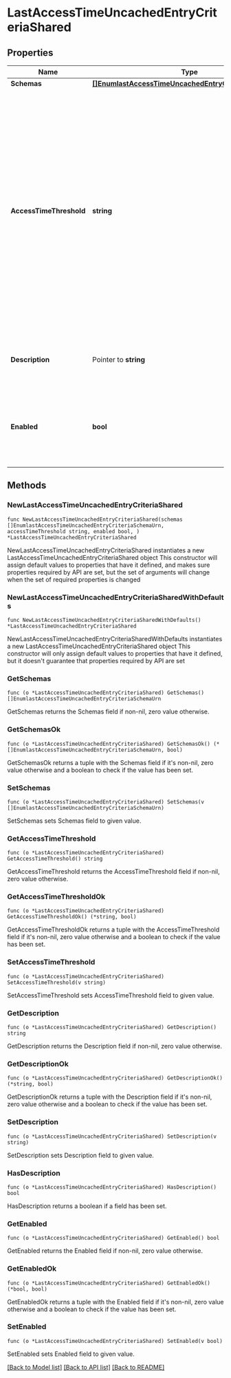 # LastAccessTimeUncachedEntryCriteriaShared

## Properties

Name | Type | Description | Notes
------------ | ------------- | ------------- | -------------
**Schemas** | [**[]EnumlastAccessTimeUncachedEntryCriteriaSchemaUrn**](EnumlastAccessTimeUncachedEntryCriteriaSchemaUrn.md) |  | 
**AccessTimeThreshold** | **string** | Specifies the maximum length of time that has passed since an entry was last accessed that it should still be included in the id2entry database. Entries that have not been accessed in more than this length of time may be written into the uncached-id2entry database. | 
**Description** | Pointer to **string** | A description for this Uncached Entry Criteria | [optional] 
**Enabled** | **bool** | Indicates whether this Uncached Entry Criteria is enabled for use in the server. | 

## Methods

### NewLastAccessTimeUncachedEntryCriteriaShared

`func NewLastAccessTimeUncachedEntryCriteriaShared(schemas []EnumlastAccessTimeUncachedEntryCriteriaSchemaUrn, accessTimeThreshold string, enabled bool, ) *LastAccessTimeUncachedEntryCriteriaShared`

NewLastAccessTimeUncachedEntryCriteriaShared instantiates a new LastAccessTimeUncachedEntryCriteriaShared object
This constructor will assign default values to properties that have it defined,
and makes sure properties required by API are set, but the set of arguments
will change when the set of required properties is changed

### NewLastAccessTimeUncachedEntryCriteriaSharedWithDefaults

`func NewLastAccessTimeUncachedEntryCriteriaSharedWithDefaults() *LastAccessTimeUncachedEntryCriteriaShared`

NewLastAccessTimeUncachedEntryCriteriaSharedWithDefaults instantiates a new LastAccessTimeUncachedEntryCriteriaShared object
This constructor will only assign default values to properties that have it defined,
but it doesn't guarantee that properties required by API are set

### GetSchemas

`func (o *LastAccessTimeUncachedEntryCriteriaShared) GetSchemas() []EnumlastAccessTimeUncachedEntryCriteriaSchemaUrn`

GetSchemas returns the Schemas field if non-nil, zero value otherwise.

### GetSchemasOk

`func (o *LastAccessTimeUncachedEntryCriteriaShared) GetSchemasOk() (*[]EnumlastAccessTimeUncachedEntryCriteriaSchemaUrn, bool)`

GetSchemasOk returns a tuple with the Schemas field if it's non-nil, zero value otherwise
and a boolean to check if the value has been set.

### SetSchemas

`func (o *LastAccessTimeUncachedEntryCriteriaShared) SetSchemas(v []EnumlastAccessTimeUncachedEntryCriteriaSchemaUrn)`

SetSchemas sets Schemas field to given value.


### GetAccessTimeThreshold

`func (o *LastAccessTimeUncachedEntryCriteriaShared) GetAccessTimeThreshold() string`

GetAccessTimeThreshold returns the AccessTimeThreshold field if non-nil, zero value otherwise.

### GetAccessTimeThresholdOk

`func (o *LastAccessTimeUncachedEntryCriteriaShared) GetAccessTimeThresholdOk() (*string, bool)`

GetAccessTimeThresholdOk returns a tuple with the AccessTimeThreshold field if it's non-nil, zero value otherwise
and a boolean to check if the value has been set.

### SetAccessTimeThreshold

`func (o *LastAccessTimeUncachedEntryCriteriaShared) SetAccessTimeThreshold(v string)`

SetAccessTimeThreshold sets AccessTimeThreshold field to given value.


### GetDescription

`func (o *LastAccessTimeUncachedEntryCriteriaShared) GetDescription() string`

GetDescription returns the Description field if non-nil, zero value otherwise.

### GetDescriptionOk

`func (o *LastAccessTimeUncachedEntryCriteriaShared) GetDescriptionOk() (*string, bool)`

GetDescriptionOk returns a tuple with the Description field if it's non-nil, zero value otherwise
and a boolean to check if the value has been set.

### SetDescription

`func (o *LastAccessTimeUncachedEntryCriteriaShared) SetDescription(v string)`

SetDescription sets Description field to given value.

### HasDescription

`func (o *LastAccessTimeUncachedEntryCriteriaShared) HasDescription() bool`

HasDescription returns a boolean if a field has been set.

### GetEnabled

`func (o *LastAccessTimeUncachedEntryCriteriaShared) GetEnabled() bool`

GetEnabled returns the Enabled field if non-nil, zero value otherwise.

### GetEnabledOk

`func (o *LastAccessTimeUncachedEntryCriteriaShared) GetEnabledOk() (*bool, bool)`

GetEnabledOk returns a tuple with the Enabled field if it's non-nil, zero value otherwise
and a boolean to check if the value has been set.

### SetEnabled

`func (o *LastAccessTimeUncachedEntryCriteriaShared) SetEnabled(v bool)`

SetEnabled sets Enabled field to given value.



[[Back to Model list]](../README.md#documentation-for-models) [[Back to API list]](../README.md#documentation-for-api-endpoints) [[Back to README]](../README.md)


